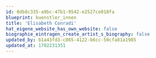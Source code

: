 ```yaml
---
id: 0db8c335-a9bc-47b1-9542-e2527ce010fa
blueprint: kuenstler_innen
title: 'Elisabeth Conradi'
hat_eigene_website_has_own_website: false
biographie_eintragen_create_artist_s_biography: false
updated_by: b1a43fd3-c865-4122-b6cc-50cfa81a1985
updated_at: 1702231351
---
```

